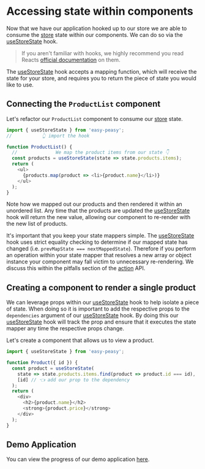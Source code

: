 # Accessing state within components

Now that we have our application hooked up to our store we are able to consume the [store](/docs/api/store) state within our components. We can do so via the [useStoreState](/docs/api/use-store-state) hook.

> If you aren't familiar with hooks, we highly recommend you read Reacts [official documentation](https://reactjs.org/docs/hooks-intro.html) on them.

The [useStoreState](/docs/api/use-store-state) hook accepts a mapping function, which will receive the state for your store, and requires you to return the piece of state you would like to use.

## Connecting the `ProductList` component

Let's refactor our `ProductList` component to consume our [store](/docs/api/store) state.

```javascript
import { useStoreState } from 'easy-peasy';
//           👆 import the hook

function ProductList() {
  //              We map the product items from our state 👇
  const products = useStoreState(state => state.products.items);
  return (
    <ul>
      {products.map(product => <li>{product.name}</li>)}
    </ul>
  );
}
```

Note how we mapped out our products and then rendered it within an unordered list. Any time that the products are updated the [useStoreState](/docs/api/use-store-state) hook will return the new value, allowing our component to re-render with the new list of products.

It's important that you keep your state mappers simple. The [useStoreState](/docs/api/use-store-state) hook uses strict equality checking to determine if our mapped state has changed (i.e. `prevMapState === nextMappedState`). Therefore if you perform an operation within your state mapper that resolves a new array or object instance your component may fall victim to unnecessary re-rendering. We discuss this within the pitfalls section of the [action](/docs/api/action) API.

## Creating a component to render a single product

We can leverage props within our [useStoreState](/docs/api/use-store-state) hook to help isolate a piece of state. When doing so it is important to add the respective props to the `dependencies` argument of our [useStoreState](/docs/api/use-store-state) hook. By doing this our [useStoreState](/docs/api/use-store-state) hook will track the prop and ensure that it executes the state mapper any time the respective props change.

Let's create a component that allows us to view a product.

```javascript
import { useStoreState } from 'easy-peasy';

function Product({ id }) {
  const product = useStoreState(
    state => state.products.items.find(product => product.id === id),
    [id] // 👈 add our prop to the dependency
  );
  return (
    <div>
      <h2>{product.name}</h2>
      <strong>{product.price}</strong>
    </div>
  );
}
```

## Demo Application

You can view the progress of our demo application [here](#).